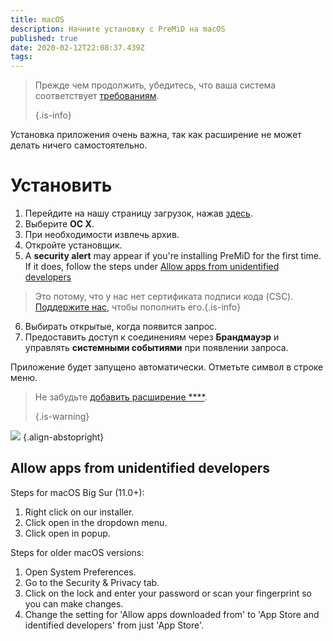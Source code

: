 ```yaml
---
title: macOS
description: Начните установку с PreMiD на macOS
published: true
date: 2020-02-12T22:08:37.439Z
tags:
---
```


> Прежде чем продолжить, убедитесь, что ваша система соответствует [требованиям](/install/requirements). 
> 
> {.is-info}

Установка приложения очень важна, так как расширение не может делать ничего самостоятельно.

# Установить
1. Перейдите на нашу страницу загрузок, нажав [здесь](https://premid.app/downloads).
2. Выберите **ОС X**.
3. При необходимости извлечь архив.
4. Откройте установщик.
5. A **security alert** may appear if you're installing PreMiD for the first time. If it does, follow the steps under [Allow apps from unidentified developers](https://docs.premid.app/install/macos#allow-apps-from-unidentified-developers)
> Это потому, что у нас нет сертификата подписи кода (CSC). [Поддержите нас,](https://www.patreon.com/Timeraa) чтобы пополнить его.{.is-info}
6. Выбирать открытые, когда появится запрос.
7. Предоставить доступ к соединениям через **Брандмауэр** и управлять **системными событиями** при появлении запроса.

Приложение будет запущено автоматически. Отметьте символ в строке меню.

> Не забудьте [добавить расширение ****](/install). 
> 
> {.is-warning}

![](https://img.icons8.com/color/2x/mac-logo.png) {.align-abstopright}

## Allow apps from unidentified developers
Steps for macOS Big Sur (11.0+):
1. Right click on our installer.
2. Click open in the dropdown menu.
3. Click open in popup.

Steps for older macOS versions:
1. Open System Preferences.
2. Go to the Security & Privacy tab.
3. Click on the lock and enter your password or scan your fingerprint so you can make changes.
4. Change the setting for 'Allow apps downloaded from' to 'App Store and identified developers' from just 'App Store'.